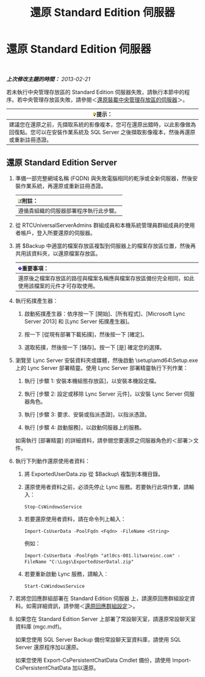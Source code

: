 ﻿---
title: 還原 Standard Edition 伺服器
TOCTitle: 還原 Standard Edition 伺服器
ms:assetid: d1845663-3138-4fd6-b3e7-337e294d40d8
ms:mtpsurl: https://technet.microsoft.com/zh-tw/library/Hh202190(v=OCS.15)
ms:contentKeyID: 52056226
ms.date: 08/10/2015
mtps_version: v=OCS.15
ms.translationtype: HT
---

# 還原 Standard Edition 伺服器

 

_**上次修改主題的時間：** 2013-02-21_

若未執行中央管理存放區的 Standard Edition 伺服器失敗，請執行本節中的程序。若中央管理存放區失敗，請參閱＜[還原裝載中央管理存放區的伺服器](lync-server-2013-restoring-the-server-hosting-the-central-management-store.md)＞。

<table>
<thead>
<tr class="header">
<th><img src="images/JJ205025.tip(OCS.15).gif" title="tip" alt="tip" />提示：</th>
</tr>
</thead>
<tbody>
<tr class="odd">
<td>建議您在還原之前，先擷取系統的影像複本，您可在還原出錯時，以此影像做為回復點。您可以在安裝作業系統及 SQL Server 之後擷取影像複本，然後再還原或重新註冊憑證。</td>
</tr>
</tbody>
</table>


## 還原 Standard Edition Server

1.  準備一部完整網域名稱 (FQDN) 與失敗電腦相同的乾淨或全新伺服器，然後安裝作業系統，再還原或重新註冊憑證。
    
    <table>
    <thead>
    <tr class="header">
    <th><img src="images/Gg398811.note(OCS.15).gif" title="note" alt="note" />附註：</th>
    </tr>
    </thead>
    <tbody>
    <tr class="odd">
    <td>遵循貴組織的伺服器部署程序執行此步驟。</td>
    </tr>
    </tbody>
    </table>


2.  從 RTCUniversalServerAdmins 群組成員和本機系統管理員群組成員的使用者帳戶，登入所要還原的伺服器。

3.  將 $Backup 中適當的檔案存放區複製到伺服器上的檔案存放區位置，然後再共用該資料夾，以還原檔案存放區。
    
    <table>
    <thead>
    <tr class="header">
    <th><img src="images/Gg412908.important(OCS.15).gif" title="important" alt="important" />重要事項：</th>
    </tr>
    </thead>
    <tbody>
    <tr class="odd">
    <td>還原後之檔案存放區的路徑與檔案名稱應與檔案存放區備份完全相同，如此使用該檔案的元件才可存取使用。</td>
    </tr>
    </tbody>
    </table>


4.  執行拓撲產生器：
    
    1.  啟動拓撲產生器：依序按一下 \[開始\]、\[所有程式\]、\[Microsoft Lync Server 2013\] 和 \[Lync Server 拓撲產生器\]。
    
    2.  按一下 \[從現有部署下載拓撲\]，然後按一下 \[確定\]。
    
    3.  選取拓撲，然後按一下 \[儲存\]。按一下 \[是\] 確定您的選擇。

5.  瀏覽至 Lync Server 安裝資料夾或媒體，然後啟動 \\setup\\amd64\\Setup.exe 上的 Lync Server 部署精靈。使用 Lync Server 部署精靈執行下列作業：
    
    1.  執行 \[步驟 1: 安裝本機組態存放區\]，以安裝本機設定檔。
    
    2.  執行 \[步驟 2: 設定或移除 Lync Server 元件\]，以安裝 Lync Server 伺服器角色。
    
    3.  執行 \[步驟 3: 要求、安裝或指派憑證\]，以指派憑證。
    
    4.  執行 \[步驟 4: 啟動服務\]，以啟動伺服器上的服務。
    
    如需執行 \[部署精靈\] 的詳細資料，請參閱您要還原之伺服器角色的＜部署＞文件。

6.  執行下列動作還原使用者資料：
    
    1.  將 ExportedUserData.zip 從 $Backup\\ 複製到本機目錄。
    
    2.  還原使用者資料之前，必須先停止 Lync 服務。若要執行此項作業，請輸入：
        
            Stop-CsWindowsService
    
    3.  若要還原使用者資料，請在命令列上輸入：
        
            Import-CsUserData -PoolFqdn <Fqdn> -FileName <String>
        
        例如：
        
            Import-CsUserData -PoolFqdn "atl0cs-001.litwareinc.com" -FileName "C:\Logs\ExportedUserDatal.zip"
    
    4.  若要重新啟動 Lync 服務，請輸入︰
        
            Start-CsWindowsService

7.  若將您回應群組部署在 Standard Edition 伺服器 上，請還原回應群組設定資料。如需詳細資訊，請參閱＜[還原回應群組設定](lync-server-2013-restoring-response-group-settings.md)＞。

8.  如果您在 Standard Edition Server 上部署了常設聊天室，請還原常設聊天室資料庫 (mgc.mdf)。
    
    如果您使用 SQL Server Backup 備份常設聊天室資料庫，請使用 SQL Server 還原程序加以還原。
    
    如果您使用 Export-CsPersistentChatData Cmdlet 備份，請使用 Import-CsPersistentChatData 加以還原。


